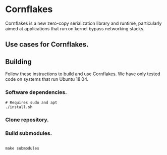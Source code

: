 # Cornflakes
Cornflakes is a new zero-copy serialization library and runtime, particularly
aimed at applications that run on kernel bypass networking stacks.

## Use cases for Cornflakes.

## Building
Follow these instructions to build and use Cornflakes.
We have only tested code on systems that run Ubuntu 18.04.


### Software dependencies.
```
# Requires sudo and apt
./install.sh
```


### Clone repository.



### Build submodules.
```

make submodules
```
